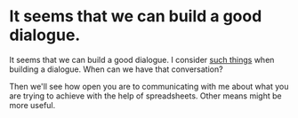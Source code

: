 # It seems that we can build a good dialogue.

It seems that we can build a good dialogue. I consider [such things](https://medium.com/julian-dumitrascu/building-a-relationship-6d7bf1e3c502) when building a dialogue. When can we have that conversation?

Then we'll see how open you are to communicating with me about what you are trying to achieve with the help of spreadsheets. Other means might be more useful.